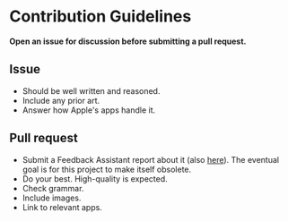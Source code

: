 # Contribution Guidelines

**Open an issue for discussion before submitting a pull request.**

## Issue

- Should be well written and reasoned.
- Include any prior art.
- Answer how Apple's apps handle it.

## Pull request

- Submit a Feedback Assistant report about it (also [here](https://github.com/feedback-assistant/reports)). The eventual goal is for this project to make itself obsolete.
- Do your best. High-quality is expected.
- Check grammar.
- Include images.
- Link to relevant apps.
